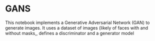 # GANS
This notebook implements a Generative Adversarial Network (GAN) to generate images. It uses a dataset of images (likely of faces with and without masks,, defines a discriminator and a generator model
